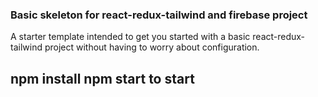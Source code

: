 ### Basic skeleton for react-redux-tailwind and firebase project

A starter template intended to get you started with a basic react-redux-tailwind project without having to worry about configuration.

## npm install npm start to start
